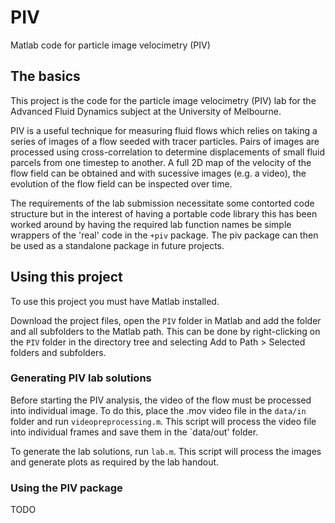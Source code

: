 # PIV
Matlab code for particle image velocimetry (PIV)

## The basics
This project is the code for the particle image velocimetry (PIV) lab for the Advanced Fluid Dynamics subject at the University of Melbourne.

PIV is a useful technique for measuring fluid flows which relies on taking a series of images of a flow seeded with tracer particles. Pairs of images
are processed using cross-correlation to determine displacements of small fluid parcels from one timestep to another. A full 2D map of the velocity of 
the flow field can be obtained and with sucessive images (e.g. a video), the evolution of the flow field can be inspected over time.  

The requirements of the lab submission necessitate some contorted code structure but in the interest of having a portable code library this has been 
worked around by having the required lab function names be simple wrappers of the 'real' code in the `+piv` package. The piv package can then be 
used as a standalone package in future projects.

## Using this project
To use this project you must have Matlab installed.

Download the project files, open the `PIV` folder in Matlab and add the folder and all subfolders to the Matlab path. This can be done by right-clicking
on the `PIV` folder in the directory tree and selecting Add to Path > Selected folders and subfolders.

### Generating PIV lab solutions
Before starting the PIV analysis, the video of the flow must be processed into individual image. To do this, place the .mov video file in the `data/in` folder
and run `videopreprocessing.m`. This script will process the video file into individual frames and save them in the `data/out' folder.

To generate the lab solutions, run `lab.m`. This script will process the images and generate plots as required by the lab handout.

### Using the PIV package
TODO
